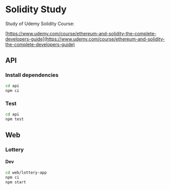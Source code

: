 # Solidity Study

Study of Udemy Solidity Course:

[https://www.udemy.com/course/ethereum-and-solidity-the-complete-developers-guide](https://www.udemy.com/course/ethereum-and-solidity-the-complete-developers-guide)

## API

### Install dependencies

```bash
cd api
npm ci
```

### Test

```bash
cd api
npm test
```

## Web

### Lottery

#### Dev

```bash
cd web/lottery-app
npm ci
npm start
```
